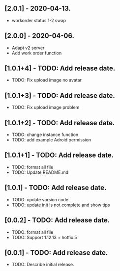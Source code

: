 
## [2.0.1] - 2020-04-13.

* workorder status 1-2 swap

## [2.0.0] - 2020-04-06.

* Adapt v2 server
* Add work order function

## [1.0.1+4] - TODO: Add release date.

* TODO: Fix upload image no avatar


## [1.0.1+3] - TODO: Add release date.

* TODO: Fix upload image problem

## [1.0.1+2] - TODO: Add release date.

* TODO: change instance function
* TODO: add example Adroid permission


## [1.0.1+1] - TODO: Add release date.

* TODO: format all file
* TODO: Update README.md

## [1.0.1] - TODO: Add release date.

* TODO: update varsion code
* TODO: update init is not complete and show tips


## [0.0.2] - TODO: Add release date.

* TODO: format all file
* TODO: Support 1.12.13 + hotfix.5

## [0.0.1] - TODO: Add release date.

* TODO: Describe initial release.